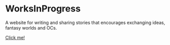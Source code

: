 # WorksInProgress

A website for writing and sharing stories that encourages exchanging ideas, fantasy worlds and OCs.

[Click me!](https://orfeas-mavros.github.io/WorksInProgress/index.html)
